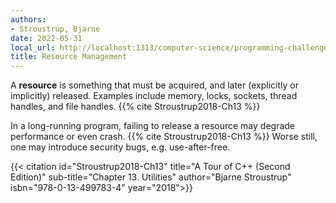 ```yaml
---
authors:
- Stroustrup, Bjarne
date: 2022-05-31
local_url: http://localhost:1313/computer-science/programming-challenges/language-concepts/resource-management/
title: Resource Management
---
```


A **resource** is something that must be acquired, and later (explicitly
or implicitly) released. Examples include memory, locks, sockets, thread
handles, and file handles. {{% cite Stroustrup2018-Ch13 %}}

In a long-running program, failing to release a resource may degrade
performance or even crash. {{% cite Stroustrup2018-Ch13 %}} Worse still,
one may introduce security bugs, e.g. use-after-free.

{{< citation
  id="Stroustrup2018-Ch13"
  title="A Tour of C++ (Second Edition)"
  sub-title="Chapter 13. Utilities"
  author="Bjarne Stroustrup"
  isbn="978-0-13-499783-4"
  year="2018">}}

